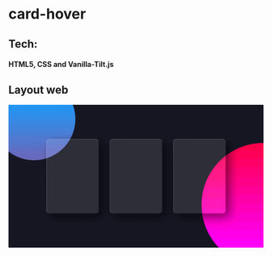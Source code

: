 # card-hover


## Tech:
#### HTML5, CSS and Vanilla-Tilt.js



## Layout web
![Web 1](https://github.com/bryancury3r/card-hover/blob/master/ezgif.com-gif-maker%20(1).gif)
